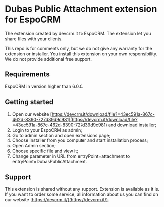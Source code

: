 # Dubas Public Attachment extension for EspoCRM
The extension created by devcrm.it to EspoCRM. The extension let you share files with your clients. 

This repo is for comments only, but we do not give any warranty for the extension or installer. You install this extension on your own responsibility. We do not provide additional free support.

## Requirements
EspoCRM in version higher than 6.0.0.

## Getting started
1. Open our website [https://devcrm.it/download/file?=43ec591a-867c-462d-8390-727d39d9c981](https://devcrm.it/download/file?=43ec591a-867c-462d-8390-727d39d9c981) and download installer;
2. Login to your EspoCRM as admin;
3. Go to admin section and open extensions page;
4. Choose installer from you computer and start installation process;
5. Open Admin section;
6. Choose specific file and view it;
7. Change parameter in URL from entryPoint=attachment to entryPoint=DubasPublicAttachment.

## Support
This extension is shared without any support. Extension is available as it is.
If you want to order some service, all information about us you can find on our website [https://devcrm.it/](https://devcrm.it/).
